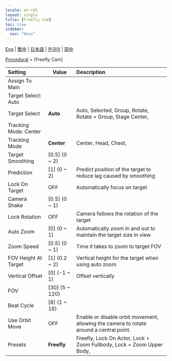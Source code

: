 ```yaml
---
locale: en-rUS
layout: single
title: [Freefly Cam]
toc: true
sidebar:
  nav: "docs"
---
```

[Eng](/dancexr/menu/2025.4/motion/freefly_cam) | [繁中](/tw/dancexr/menu/2025.4/motion/freefly_cam) | [日本語](/jp/dancexr/menu/2025.4/motion/freefly_cam) | [한국어](/kr/dancexr/menu/2025.4/motion/freefly_cam) | [简中](/zh/dancexr/menu/2025.4/motion/freefly_cam)

[Procedural](../menu#Procedural) > [Freefly Cam]



| Setting | Value | Description |
| :--- | --- | :--- |
| Assign To Main || 
| Target Select: Auto || 
| Target Select | **Auto** | Auto, Selected, Group, Rotate, Rotate + Group, Stage Center,  |
| Tracking Mode: Center || 
| Tracking Mode | **Center** | Center, Head, Chest,  |
| Target Smoothing | [0.5] (0 ~ 2) | 
| Prediction | [1] (0 ~ 2) | Predict position of the target to reduce lag caused by smoothing
| Lock On Target | OFF | Automatically focus on target
| Camera Shake | [0.5] (0 ~ 1) | 
| Lock Rotation | OFF | Camera follows the rotation of the target
| Auto Zoom | [0] (0 ~ 1) | Automatically zoom in and out to maintain the target size in view
| Zoom Speed | [0.5] (0 ~ 1) | Time it takes to zoom to target FOV
| FOV Height At Target | [1] (0.2 ~ 2) | Vertical height for the target when using auto zoom
| Vertical Offset | [0] (-1 ~ 1) | Offset vertically
| FOV | [30] (5 ~ 120) | 
| Beat Cycle | [8] (1 ~ 16) | 
| Use Orbit Move | OFF | Enable or disable orbit movement, allowing the camera to rotate around a central point.
| Presets | **Freefly** | Freefly, Lock On Actor, Lock + Zoom Fullbody, Lock + Zoom Upper Body,  |
